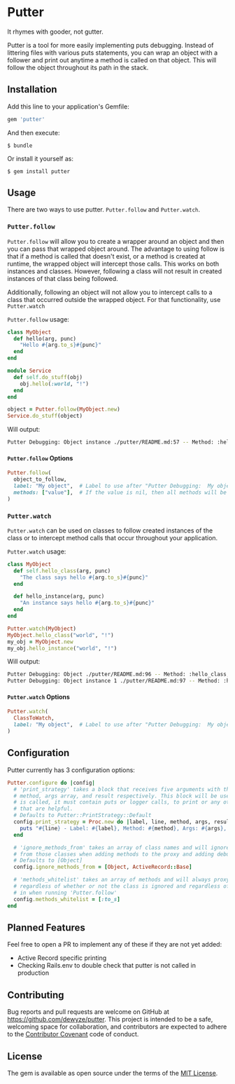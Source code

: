 # Putter

It rhymes with gooder, not gutter.

Putter is a tool for more easily implementing puts debugging. Instead of littering files with various puts statements, you can wrap an object with a follower and print out anytime a method is called on that object. This will follow the object throughout its path in the stack.

## Installation

Add this line to your application's Gemfile:

```ruby
gem 'putter'
```

And then execute:

    $ bundle

Or install it yourself as:

    $ gem install putter

## Usage

There are two ways to use putter. `Putter.follow` and `Putter.watch`.

### `Putter.follow`

`Putter.follow` will allow you to create a wrapper around an object and then you can pass that wrapped object around. The advantage to using follow is that if a method is called that doesn't exist, or a method is created at runtime, the wrapped object will intercept those calls. This works on both instances and classes. However, following a class will not result in created instances of that class being followed.

Additionally, following an object will not allow you to intercept calls to a class that occurred outside the wrapped object. For that functionality, use `Putter.watch`

`Putter.follow` usage:

```ruby
class MyObject
  def hello(arg, punc)
    "Hello #{arg.to_s}#{punc}"
  end
end

module Service
  def self.do_stuff(obj)
    obj.hello(:world, "!")
  end
end

object = Putter.follow(MyObject.new)
Service.do_stuff(object)
```

Will output:

```bash
Putter Debugging: Object instance ./putter/README.md:57 -- Method: :hello, Args: [:world, "!"], Result: "Hello world!"
```

#### `Putter.follow` Options

```ruby
Putter.follow(
  object_to_follow,
  label: "My object",  # Label to use after "Putter Debugging:  My object". Will be "ClassName" for classes or "ClassName instance" for instances
  methods: ["value"],  # If the value is nil, then all methods will be watched. Otherwise, this is an array of methods to print debugging input for
)
```

### `Putter.watch`

`Putter.watch` can be used on classes to follow created instances of the class or to intercept method calls that occur throughout your application.

`Putter.watch` usage:

```ruby
class MyObject
  def self.hello_class(arg, punc)
    "The class says hello #{arg.to_s}#{punc}"
  end

  def hello_instance(arg, punc)
    "An instance says hello #{arg.to_s}#{punc}"
  end
end

Putter.watch(MyObject)
MyObject.hello_class("world", "!")
my_obj = MyObject.new
my_obj.hello_instance("world", "!")
```

Will output:

```bash
Putter Debugging: Object ./putter/README.md:96 -- Method: :hello_class, Args: [:world, "!"], Result: "The class says hello world!"
Putter Debugging: Object instance 1 ./putter/README.md:97 -- Method: :hello_instance, Args: [:world, "!"], Result: "The instance says hello world!"
```

#### `Putter.watch` Options

```ruby
Putter.watch(
  ClassToWatch,
  label: "My object",  # Label to use after "Putter Debugging:  My object". Will be "ClassName" for classes or "ClassName instance #" for instances
)
```

## Configuration

Putter currently has 3 configuration options:

```ruby
Putter.configure do |config|
  # 'print_strategy' takes a block that receives five arguments with the label, line,
  # method, args array, and result respectively. This block will be used after each method
  # is called, it must contain puts or logger calls, to print or any other method callbacks
  # that are helpful.
  # Defaults to Putter::PrintStrategy::Default
  config.print_strategy = Proc.new do |label, line, method, args, result|
    puts "#{line} - Label: #{label}, Method: #{method}, Args: #{args}, Result: #{result}"
  end

  # 'ignore_methods_from' takes an array of class names and will ignore both class and instance methods
  # from those classes when adding methods to the proxy and adding debug output
  # Defaults to [Object]
  config.ignore_methods_from = [Object, ActiveRecord::Base]

  # 'methods_whitelist' takes an array of methods and will always proxy and debug those methods
  # regardless of whether or not the class is ignored and regardless of what methods are passed
  # in when running 'Putter.follow'
  config.methods_whitelist = [:to_s]
end
```

## Planned Features
Feel free to open a PR to implement any of these if they are not yet added:

- Active Record specific printing
- Checking Rails.env to double check that putter is not called in production

## Contributing

Bug reports and pull requests are welcome on GitHub at https://github.com/dewyze/putter. This project is intended to be a safe, welcoming space for collaboration, and contributors are expected to adhere to the [Contributor Covenant](http://contributor-covenant.org) code of conduct.

## License

The gem is available as open source under the terms of the [MIT License](http://opensource.org/licenses/MIT).
